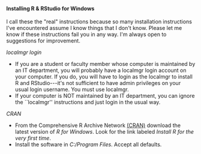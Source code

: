 #### Installing R & RStudio for Windows

I call these the "real" instructions because so many installation instructions I've encountered assume I know things that I don't know. Please let me know if these instructions fail you in any way. I'm always open to suggestions for improvement.

*localmgr login*

-   If you are a student or faculty member whose computer is maintained by an IT department, you will probably have a localmgr login account on your computer. If you do, you will have to login as the localmgr to install R and RStudio---it's not sufficient to have admin privileges on your usual login username. You must use localmgr.
-   If your computer is NOT maintained by an IT department, you can ignore the \`\`localmgr'' instructions and just login in the usual way.

*CRAN*

-   From the Comprehensive R Archive Network [(CRAN)](http://cran.us.r-project.org/) download the latest version of *R for Windows*. Look for the link labeled *Install R for the very first time*.
-   Install the software in *C:/Program Files*. Accept all defaults.
